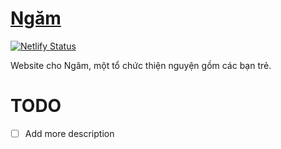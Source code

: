 # [Ngăm](https://ngam.netlify.app)
[![Netlify Status](https://api.netlify.com/api/v1/badges/2eb78e53-0d12-4a42-92f8-2dff57f983e5/deploy-status)](https://app.netlify.com/sites/ngam/deploys)

Website cho Ngăm, một tổ chức thiện nguyện gồm các bạn trẻ.

# TODO
- [ ] Add more description
